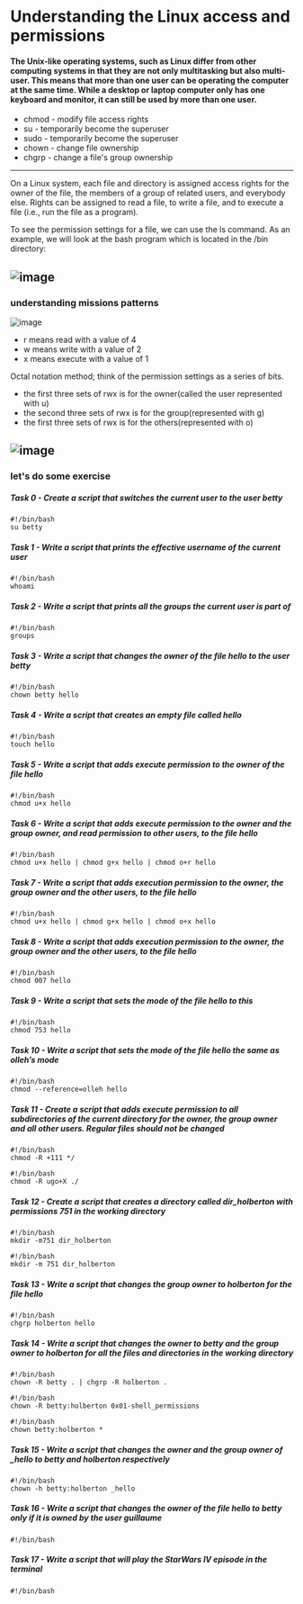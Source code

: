 # Understanding the Linux access and permissions

#### The Unix-like operating systems, such as Linux differ from other computing systems in that they are not only multitasking but also multi-user. This means that more than one user can be operating the computer at the same time. While a desktop or laptop computer only has one keyboard and monitor, it can still be used by more than one user.
  - chmod - modify file access rights
  - su - temporarily become the superuser
  - sudo - temporarily become the superuser
  - chown - change file ownership
  - chgrp - change a file's group ownership
---
On a Linux system, each file and directory is assigned access rights for the owner of the file, the members of a group of related users, and everybody else. Rights can be assigned to read a file, to write a file, and to execute a file (i.e., run the file as a program).

To see the permission settings for a file, we can use the ls command. As an example, we will look at the bash program which is located in the /bin directory:

![image](https://user-images.githubusercontent.com/52496180/121659869-324bfd00-ca4f-11eb-91af-539b8e8fad11.png)
---
### understanding missions patterns

![image](https://user-images.githubusercontent.com/52496180/121660694-f6fdfe00-ca4f-11eb-9515-c97d7ac8caa0.png)

  - r means read with a value of 4
  - w means write with a value of 2
  - x means execute with a value of 1

Octal notation method; think of the permission settings as a series of bits.

  - the first three sets of rwx is for the owner(called the user represented with u)
  - the second three sets of rwx is for the group(represented with g)
  - the first three sets of rwx is for the others(represented with o)

![image](https://user-images.githubusercontent.com/52496180/121661574-ce2a3880-ca50-11eb-856e-d80b8b0e8409.png)
---
### let's do some exercise

##### Task 0 - Create a script that switches the current user to the user betty
```
#!/bin/bash
su betty
```
##### Task 1 - Write a script that prints the effective username of the current user

```
#!/bin/bash
whoami
```
##### Task 2 - Write a script that prints all the groups the current user is part of

```
#!/bin/bash
groups
```
##### Task 3 - Write a script that changes the owner of the file hello to the user betty

```
#!/bin/bash
chown betty hello
```
##### Task 4 - Write a script that creates an empty file called hello

```
#!/bin/bash
touch hello
```
##### Task 5 - Write a script that adds execute permission to the owner of the file hello

```
#!/bin/bash
chmod u+x hello
```
##### Task 6 - Write a script that adds execute permission to the owner and the group owner, and read permission to other users, to the file hello

```
#!/bin/bash
chmod u+x hello | chmod g+x hello | chmod o+r hello
```
##### Task 7 - Write a script that adds execution permission to the owner, the group owner and the other users, to the file hello

```
#!/bin/bash
chmod u+x hello | chmod g+x hello | chmod o+x hello
```
##### Task 8 - Write a script that adds execution permission to the owner, the group owner and the other users, to the file hello

```
#!/bin/bash
chmod 007 hello
```
##### Task 9 - Write a script that sets the mode of the file hello to this
```
#!/bin/bash
chmod 753 hello
```
##### Task 10 - Write a script that sets the mode of the file hello the same as olleh’s mode
```
#!/bin/bash
chmod --reference=olleh hello
```
##### Task 11 - Create a script that adds execute permission to all subdirectories of the current directory for the owner, the group owner and all other users. Regular files should not be changed
```
#!/bin/bash
chmod -R +111 */

#!/bin/bash
chmod -R ugo+X ./
```
##### Task 12 - Create a script that creates a directory called dir_holberton with permissions 751 in the working directory
```
#!/bin/bash
mkdir -m751 dir_holberton

#!/bin/bash
mkdir -m 751 dir_holberton
```
##### Task 13 - Write a script that changes the group owner to holberton for the file hello
```
#!/bin/bash
chgrp holberton hello
```
##### Task 14 - Write a script that changes the owner to betty and the group owner to holberton for all the files and directories in the working directory
```
#!/bin/bash
chown -R betty . | chgrp -R holberton .

#!/bin/bash
chown -R betty:holberton 0x01-shell_permissions

#!/bin/bash
chown betty:holberton *
```
##### Task 15 - Write a script that changes the owner and the group owner of _hello to betty and holberton respectively
```
#!/bin/bash
chown -h betty:holberton _hello
```
##### Task 16 - Write a script that changes the owner of the file hello to betty only if it is owned by the user guillaume
```
#!/bin/bash

```
##### Task 17 - Write a script that will play the StarWars IV episode in the terminal
```
#!/bin/bash

```
